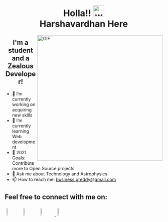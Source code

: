 <h1 align="center">  Holla!! <img alt="wave" src="https://camo.githubusercontent.com/0092ad4434a6214e925eeddd36d7eb880ef2dae0be925304df2b743f30544a2c/68747470733a2f2f656d6f6a69732e736c61636b6d6f6a69732e636f6d2f656d6f6a69732f696d616765732f313538383137373032302f383830392f776176655f68656c6c6f2e6769663f31353838313737303230" width="35"> <br> Harshavardhan Here </h1>

<img align="right" height="400px" alt="GIF" src="https://camo.githubusercontent.com/9375f7c5936266ff4f0be613951ac536c4de2cb4a822ec8a461951062f4b6381/68747470733a2f2f7777772e6c696e6b706963747572652e636f6d2f712f53637265656e73686f745f323032312d30362d31395f61745f31302e30382e31335f414d2d72656d6f766562672d707265766965772e706e67" padding="5px" />

<h2 align="center"> I'm a student and a Zealous Developer! </h2>


- 🔭 I’m currently working on acquiring new skills
- 🌱 I’m currently learning Web development
- 🎯 2021 Goals: Contribute more to Open Source projects
- 💬 Ask me about Technology and Astrophysics
- 📫 How to reach me: business.greddy@gmail.com 

<h2 align='left'>Feel free to connect with me on:  </h2> 

<p align="left" >
	<a href="https://github.com/Harshavardhan7678"><img alt="github" width="8%" style="padding:5px" src="https://img.icons8.com/nolan/512/github.png"/></a>
	<a href="https://www.linkedin.com/in/harshavardhan-reddy-099962204/"><img alt="linkedin" width="8%" style="padding:5px" src="https://img.icons8.com/nolan/512/linkedin.png"/></a>
	<a href="https://www.instagram.com/harshavardhan._._reddy/"><img alt="instagram" width="8%" style="padding:5px" src="https://img.icons8.com/nolan/512/instagram-new.png"/>
	<a href="https://twitter.com/ReddyGajarla/"><img alt="twitter" width="8%" style="padding:5px" src="https://img.icons8.com/nolan/512/twitter--v1.png"/></a>

